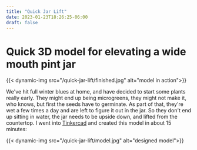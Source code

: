 ```yaml
---
title: "Quick Jar Lift"
date: 2023-01-23T18:26:25-06:00
draft: false
---
```


# Quick 3D model for elevating a wide mouth pint jar

{{< dynamic-img src="/quick-jar-lift/finished.jpg" alt="model in action">}}

We've hit full winter blues at home, and have decided to start some plants really early.  They might end up being microgreens, they might not make it, who knows, but first the seeds have to germinate.  As part of that, they're wet a few times a day and are left to figure it out in the jar.  So they don't end up sitting in water, the jar needs to be upside down, and lifted from the countertop.  I went into [Tinkercad](https://www.tinkercad.com) and created this model in about 15 minutes:

{{< dynamic-img src="/quick-jar-lift/model.jpg" alt="designed model">}}